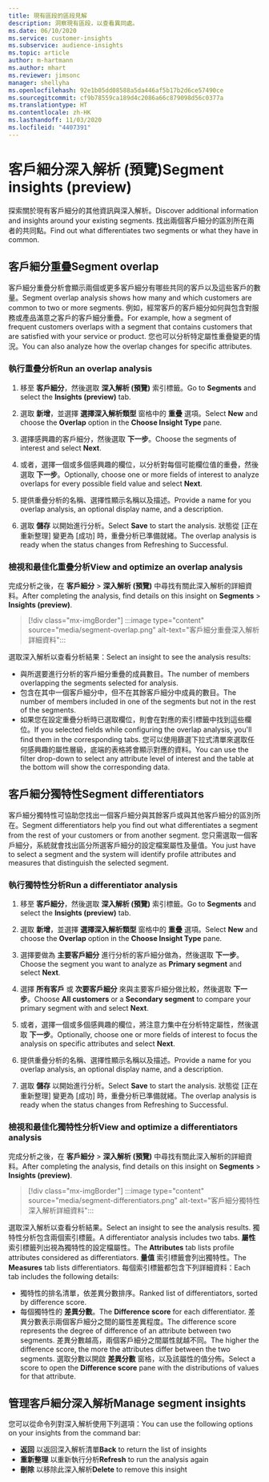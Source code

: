 ```yaml
---
title: 現有區段的區段見解
description: 洞察現有區段，以查看異同處。
ms.date: 06/10/2020
ms.service: customer-insights
ms.subservice: audience-insights
ms.topic: article
author: m-hartmann
ms.author: mhart
ms.reviewer: jimsonc
manager: shellyha
ms.openlocfilehash: 92e1b05dd08588a5da446af5b17b2d6ce57490ce
ms.sourcegitcommit: cf9b78559ca189d4c2086a66c879098d56c0377a
ms.translationtype: HT
ms.contentlocale: zh-HK
ms.lasthandoff: 11/03/2020
ms.locfileid: "4407391"
---
```

# <a name="segment-insights-preview"></a><span data-ttu-id="774e4-103">客戶細分深入解析 (預覽)</span><span class="sxs-lookup"><span data-stu-id="774e4-103">Segment insights (preview)</span></span>

<span data-ttu-id="774e4-104">探索關於現有客戶細分的其他資訊與深入解析。</span><span class="sxs-lookup"><span data-stu-id="774e4-104">Discover additional information and insights around your existing segments.</span></span> <span data-ttu-id="774e4-105">找出兩個客戶細分的區別所在兩者的共同點。</span><span class="sxs-lookup"><span data-stu-id="774e4-105">Find out what differentiates two segments or what they have in common.</span></span>

## <a name="segment-overlap"></a><span data-ttu-id="774e4-106">客戶細分重疊</span><span class="sxs-lookup"><span data-stu-id="774e4-106">Segment overlap</span></span>

<span data-ttu-id="774e4-107">客戶細分重疊分析會顯示兩個或更多客戶細分有哪些共同的客戶以及這些客戶的數量。</span><span class="sxs-lookup"><span data-stu-id="774e4-107">Segment overlap analysis shows how many and which customers are common to two or more segments.</span></span> <span data-ttu-id="774e4-108">例如，經常客戶的客戶細分如何與包含對服務或產品滿意之客戶的客戶細分重疊。</span><span class="sxs-lookup"><span data-stu-id="774e4-108">For example, how a segment of frequent customers overlaps with a segment that contains customers that are satisfied with your service or product.</span></span>
<span data-ttu-id="774e4-109">您也可以分析特定屬性重疊變更的情況。</span><span class="sxs-lookup"><span data-stu-id="774e4-109">You can also analyze how the overlap changes for specific attributes.</span></span>

### <a name="run-an-overlap-analysis"></a><span data-ttu-id="774e4-110">執行重疊分析</span><span class="sxs-lookup"><span data-stu-id="774e4-110">Run an overlap analysis</span></span>

1. <span data-ttu-id="774e4-111">移至 **客戶細分**，然後選取 **深入解析 (預覽)** 索引標籤。</span><span class="sxs-lookup"><span data-stu-id="774e4-111">Go to **Segments** and select the **Insights (preview)** tab.</span></span>

1. <span data-ttu-id="774e4-112">選取 **新增**，並選擇 **選擇深入解析類型** 窗格中的 **重疊** 選項。</span><span class="sxs-lookup"><span data-stu-id="774e4-112">Select **New** and choose the **Overlap** option in the **Choose Insight Type** pane.</span></span>

1. <span data-ttu-id="774e4-113">選擇感興趣的客戶細分，然後選取 **下一步**。</span><span class="sxs-lookup"><span data-stu-id="774e4-113">Choose the segments of interest and select **Next**.</span></span>

1. <span data-ttu-id="774e4-114">或者，選擇一個或多個感興趣的欄位，以分析對每個可能欄位值的重疊，然後選取 **下一步**。</span><span class="sxs-lookup"><span data-stu-id="774e4-114">Optionally, choose one or more fields of interest to analyze overlaps for every possible field value and select **Next**.</span></span>

1. <span data-ttu-id="774e4-115">提供重疊分析的名稱、選擇性顯示名稱以及描述。</span><span class="sxs-lookup"><span data-stu-id="774e4-115">Provide a name for you overlap analysis, an optional display name, and a description.</span></span>

1. <span data-ttu-id="774e4-116">選取 **儲存** 以開始進行分析。</span><span class="sxs-lookup"><span data-stu-id="774e4-116">Select **Save** to start the analysis.</span></span> <span data-ttu-id="774e4-117">狀態從 [正在重新整理] 變更為 [成功] 時，重疊分析已準備就緒。</span><span class="sxs-lookup"><span data-stu-id="774e4-117">The overlap analysis is ready when the status changes from Refreshing to Successful.</span></span>

### <a name="view-and-optimize-an-overlap-analysis"></a><span data-ttu-id="774e4-118">檢視和最佳化重疊分析</span><span class="sxs-lookup"><span data-stu-id="774e4-118">View and optimize an overlap analysis</span></span>

<span data-ttu-id="774e4-119">完成分析之後，在 **客戶細分** > **深入解析 (預覽)** 中尋找有關此深入解析的詳細資料。</span><span class="sxs-lookup"><span data-stu-id="774e4-119">After completing the analysis, find details on this insight on **Segments** > **Insights (preview)**.</span></span>

> [!div class="mx-imgBorder"]
> :::image type="content" source="media/segment-overlap.png" alt-text="客戶細分重疊深入解析詳細資料":::

<span data-ttu-id="774e4-121">選取深入解析以查看分析結果：</span><span class="sxs-lookup"><span data-stu-id="774e4-121">Select an insight to see the analysis results:</span></span>

- <span data-ttu-id="774e4-122">與所選要進行分析的客戶細分重疊的成員數目。</span><span class="sxs-lookup"><span data-stu-id="774e4-122">The number of members overlapping the segments selected for analysis.</span></span>
- <span data-ttu-id="774e4-123">包含在其中一個客戶細分中，但不在其餘客戶細分中成員的數目。</span><span class="sxs-lookup"><span data-stu-id="774e4-123">The number of members included in one of the segments but not in the rest of the segments.</span></span>
- <span data-ttu-id="774e4-124">如果您在設定重疊分析時已選取欄位，則會在對應的索引標籤中找到這些欄位。</span><span class="sxs-lookup"><span data-stu-id="774e4-124">If you selected fields while configuring the overlap analysis, you'll find them in the corresponding tabs.</span></span> <span data-ttu-id="774e4-125">您可以使用篩選下拉式清單來選取任何感興趣的屬性層級，底端的表格將會顯示對應的資料。</span><span class="sxs-lookup"><span data-stu-id="774e4-125">You can use the filter drop-down to select any attribute level of interest and the table at the bottom will show the corresponding data.</span></span>

## <a name="segment-differentiators"></a><span data-ttu-id="774e4-126">客戶細分獨特性</span><span class="sxs-lookup"><span data-stu-id="774e4-126">Segment differentiators</span></span>

<span data-ttu-id="774e4-127">客戶細分獨特性可協助您找出一個客戶細分與其餘客戶或與其他客戶細分的區別所在。</span><span class="sxs-lookup"><span data-stu-id="774e4-127">Segment differentiators help you find out what differentiates a segment from the rest of your customers or from another segment.</span></span> <span data-ttu-id="774e4-128">您只需選取一個客戶細分，系統就會找出區分所選客戶細分的設定檔案屬性及量值。</span><span class="sxs-lookup"><span data-stu-id="774e4-128">You just have to select a segment and the system will identify profile attributes and measures that distinguish the selected segment.</span></span>

### <a name="run-a-differentiator-analysis"></a><span data-ttu-id="774e4-129">執行獨特性分析</span><span class="sxs-lookup"><span data-stu-id="774e4-129">Run a differentiator analysis</span></span>

1. <span data-ttu-id="774e4-130">移至 **客戶細分**，然後選取 **深入解析 (預覽)** 索引標籤。</span><span class="sxs-lookup"><span data-stu-id="774e4-130">Go to **Segments** and select the **Insights (preview)** tab.</span></span>

1. <span data-ttu-id="774e4-131">選取 **新增**，並選擇 **選擇深入解析類型** 窗格中的 **重疊** 選項。</span><span class="sxs-lookup"><span data-stu-id="774e4-131">Select **New** and choose the **Overlap** option in the **Choose Insight Type** pane.</span></span>

1. <span data-ttu-id="774e4-132">選擇要做為 **主要客戶細分** 進行分析的客戶細分做為，然後選取 **下一步**。</span><span class="sxs-lookup"><span data-stu-id="774e4-132">Choose the segment you want to analyze as **Primary segment** and select **Next**.</span></span>

1. <span data-ttu-id="774e4-133">選擇 **所有客戶** 或 **次要客戶細分** 來與主要客戶細分做比較，然後選取 **下一步**。</span><span class="sxs-lookup"><span data-stu-id="774e4-133">Choose **All customers** or a **Secondary segment** to compare your primary segment with and select **Next**.</span></span>

1. <span data-ttu-id="774e4-134">或者，選擇一個或多個感興趣的欄位，將注意力集中在分析特定屬性，然後選取 **下一步**。</span><span class="sxs-lookup"><span data-stu-id="774e4-134">Optionally, choose one or more fields of interest to focus the analysis on specific attributes and select **Next**.</span></span>

1. <span data-ttu-id="774e4-135">提供重疊分析的名稱、選擇性顯示名稱以及描述。</span><span class="sxs-lookup"><span data-stu-id="774e4-135">Provide a name for you overlap analysis, an optional display name, and a description.</span></span>

1. <span data-ttu-id="774e4-136">選取 **儲存** 以開始進行分析。</span><span class="sxs-lookup"><span data-stu-id="774e4-136">Select **Save** to start the analysis.</span></span> <span data-ttu-id="774e4-137">狀態從 [正在重新整理] 變更為 [成功] 時，重疊分析已準備就緒。</span><span class="sxs-lookup"><span data-stu-id="774e4-137">The overlap analysis is ready when the status changes from Refreshing to Successful.</span></span>

### <a name="view-and-optimize-a-differentiators-analysis"></a><span data-ttu-id="774e4-138">檢視和最佳化獨特性分析</span><span class="sxs-lookup"><span data-stu-id="774e4-138">View and optimize a differentiators analysis</span></span>

<span data-ttu-id="774e4-139">完成分析之後，在 **客戶細分** > **深入解析 (預覽)** 中尋找有關此深入解析的詳細資料。</span><span class="sxs-lookup"><span data-stu-id="774e4-139">After completing the analysis, find details on this insight on **Segments** > **Insights (preview)**.</span></span>

> [!div class="mx-imgBorder"]
> :::image type="content" source="media/segment-differentiators.png" alt-text="客戶細分獨特性深入解析詳細資料":::

<span data-ttu-id="774e4-141">選取深入解析以查看分析結果。</span><span class="sxs-lookup"><span data-stu-id="774e4-141">Select an insight to see the analysis results.</span></span> <span data-ttu-id="774e4-142">獨特性分析包含兩個索引標籤。</span><span class="sxs-lookup"><span data-stu-id="774e4-142">A differentiator analysis includes two tabs.</span></span> <span data-ttu-id="774e4-143">**屬性** 索引標籤列出視為獨特性的設定檔屬性。</span><span class="sxs-lookup"><span data-stu-id="774e4-143">The **Attributes** tab lists profile attributes considered as differentiators.</span></span> <span data-ttu-id="774e4-144">**量值** 索引標籤會列出獨特性。</span><span class="sxs-lookup"><span data-stu-id="774e4-144">The **Measures** tab lists differentiators.</span></span> <span data-ttu-id="774e4-145">每個索引標籤都包含下列詳細資料：</span><span class="sxs-lookup"><span data-stu-id="774e4-145">Each tab includes the following details:</span></span>

- <span data-ttu-id="774e4-146">獨特性的排名清單，依差異分數排序。</span><span class="sxs-lookup"><span data-stu-id="774e4-146">Ranked list of differentiators, sorted by difference score.</span></span>
- <span data-ttu-id="774e4-147">每個獨特性的 **差異分數**。</span><span class="sxs-lookup"><span data-stu-id="774e4-147">The **Difference score** for each differentiator.</span></span> <span data-ttu-id="774e4-148">差異分數表示兩個客戶細分之間的屬性差異程度。</span><span class="sxs-lookup"><span data-stu-id="774e4-148">The difference score represents the degree of difference of an attribute between two segments.</span></span> <span data-ttu-id="774e4-149">差異分數越高，兩個客戶細分之間屬性就越不同。</span><span class="sxs-lookup"><span data-stu-id="774e4-149">The higher the difference score, the more the attributes differ between the two segments.</span></span> <span data-ttu-id="774e4-150">選取分數以開啟 **差異分數** 窗格，以及該屬性的值分佈。</span><span class="sxs-lookup"><span data-stu-id="774e4-150">Select a score to open the **Difference score** pane with the distributions of values for that attribute.</span></span>

## <a name="manage-segment-insights"></a><span data-ttu-id="774e4-151">管理客戶細分深入解析</span><span class="sxs-lookup"><span data-stu-id="774e4-151">Manage segment insights</span></span>

<span data-ttu-id="774e4-152">您可以從命令列對深入解析使用下列選項：</span><span class="sxs-lookup"><span data-stu-id="774e4-152">You can use the following options on your insights from the command bar:</span></span>

- <span data-ttu-id="774e4-153">**返回** 以返回深入解析清單</span><span class="sxs-lookup"><span data-stu-id="774e4-153">**Back** to return the list of insights</span></span>
- <span data-ttu-id="774e4-154">**重新整理** 以重新執行分析</span><span class="sxs-lookup"><span data-stu-id="774e4-154">**Refresh** to run the analysis again</span></span>
- <span data-ttu-id="774e4-155">**刪除** 以移除此深入解析</span><span class="sxs-lookup"><span data-stu-id="774e4-155">**Delete** to remove this insight</span></span>
